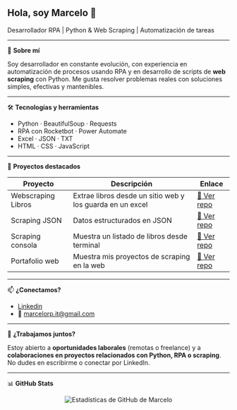 ## Hola, soy Marcelo 👋

<p>
  Desarrollador RPA | Python & Web Scraping | Automatización de tareas 
</p>

---

🎯 **Sobre mí**

Soy desarrollador en constante evolución, con experiencia en automatización de procesos usando RPA y en desarrollo de scripts  de **web scraping** con Python. Me gusta resolver problemas reales con soluciones simples, efectivas y mantenibles. 

---

🛠️ **Tecnologías y herramientas**

- Python · BeautifulSoup · Requests
- RPA con Rocketbot · Power Automate
- Excel · JSON · TXT 
- HTML · CSS · JavaScript

---

🚀 **Proyectos destacados**

| Proyecto | Descripción | Enlace |
|----------|-------------|--------|
| Webscraping Libros | Extrae libros desde un sitio web y los guarda en un excel | [🔗 Ver repo](https://github.com/Marcelorp89/Scraping-excel) |
| Scraping JSON | Datos estructurados en JSON | [🔗 Ver repo](https://github.com/Marcelorp89/Scraping-json) |
| Scraping consola | Muestra un listado de libros desde terminal | [🔗 Ver repo](https://github.com/Marcelorp89/Scraping-consola) |
| Portafolio web | Muestra mis proyectos de scraping en la web | [🔗 Ver repo](https://github.com/Marcelorp89/portafolio-web-scraping) |

---

📫 **¿Conectamos?**

- [Linkedin](https://www.linkedin.com/in/marcelorodriguezpalma/)
- 📧 marcelorp.it@gmail.com

---

🤝 **¿Trabajamos juntos?**

Estoy abierto a **oportunidades laborales** (remotas o freelance) y a **colaboraciones en proyectos relacionados con Python, RPA o scraping**.  
No dudes en escribirme o conectar por LinkedIn.

---

📊 **GitHub Stats**

<p align="center">
  <img src="https://github-readme-stats.vercel.app/api?username=Marcelorp89&show_icons=true&theme=default" alt="Estadísticas de GitHub de Marcelo" />
</p>


<!--
**Marcelorp89/Marcelorp89** is a ✨ _special_ ✨ repository because its `README.md` (this file) appears on your GitHub profile.

Here are some ideas to get you started:

- 🔭 I’m currently working on ...
- 🌱 I’m currently learning ...
- 👯 I’m looking to collaborate on ...
- 🤔 I’m looking for help with ...
- 💬 Ask me about ...
- 📫 How to reach me: ...
- 😄 Pronouns: ...
- ⚡ Fun fact: ...
-->
